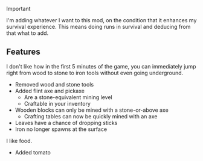 > [!IMPORTANT]
> I'm adding whatever I want to this mod, on the condition that it enhances my survival experience. This means doing runs in survival and deducing from that what to add.

## Features
I don't like how in the first 5 minutes of the game, you can immediately jump right from wood to stone to iron tools
without even going underground.

- Removed wood and stone tools
- Added flint axe and pickaxe
  - Are a stone-equivalent mining level
  - Craftable in your inventory
- Wooden blocks can only be mined with a stone-or-above axe
  - Crafting tables can now be quickly mined with an axe
- Leaves have a chance of dropping sticks
- Iron no longer spawns at the surface

I like food.

- Added tomato